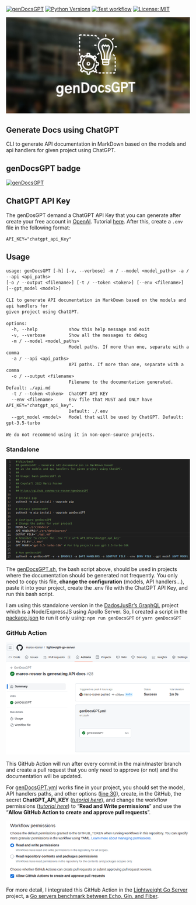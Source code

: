 [![genDocsGPT](https://img.shields.io/pypi/v/genDocsGPT.svg)](https://pypi.org/project/genDocsGPT/) [![Python Versions](https://img.shields.io/badge/Python-3.7%20|%203.8%20|%203.9%20|%203.10%20|%203.11-blue)](https://www.python.org) [![Test workflow](https://github.com/marco-rosner/genDocsGPT/actions/workflows/test.yml/badge.svg)](https://github.com/marco-rosner/genDocsGPT/actions/workflows/test.yml) [![License: MIT](https://img.shields.io/badge/License-MIT-yellow.svg)](https://opensource.org/licenses/MIT)

![genDocsGPT](https://github.com/marco-rosner/genDocsGPT/raw/main/resources/genDocsGPT.png?raw=true "genDocsGPT")

## Generate Docs using ChatGPT

CLI to generate API documentation in MarkDown based on the models and api handlers for given project using ChatGPT.

## genDocsGPT badge

[![genDocsGPT](https://img.shields.io/badge/Docs%20generated%20by-genDocsGPT-blue)](https://github.com/marco-rosner/genDocsGPT)

## ChatGPT API Key

The genDosGPT demand a ChatGPT API Key that you can generate after create your free account in [OpenAI](https://www.openai.com/). Tutorial [here](https://www.maisieai.com/help/how-to-get-an-openai-api-key-for-chatgpt). After this, create a `.env` file in the following format:

```
API_KEY="chatgpt_api_Key"
```

## Usage

```
usage: genDocsGPT [-h] [-v, --verbose] -m / --model <model_paths> -a / --api <api_paths> 
[-o / --output <filename>] [-t / --token <token>] [--env <filename>] [--gpt_model <model>]

CLI to generate API documentation in MarkDown based on the models and api handlers for 
given project using ChatGPT.

options:
  -h, --help            show this help message and exit
  -v, --verbose         Show all the messages to debug
  -m / --model <model_paths>
                        Model paths. If more than one, separate with a comma
  -a / --api <api_paths>
                        API paths. If more than one, separate with a comma
  -o / --output <filename>
                        Filename to the documentation generated. Default: ./api.md
  -t / --token <token>  ChatGPT API KEY
  --env <filename>      Env file that MUST and ONLY have API_KEY="chatgpt_api_key". 
                        Default: ./.env
  --gpt_model <model>   Model that will be used by ChatGPT. Default: gpt-3.5-turbo

We do not recommend using it in non-open-source projects.
```

### Standalone

![genDocsGPT](https://github.com/marco-rosner/genDocsGPT/raw/main/resources/genDocsGPT-standalone.png?raw=true "genDocsGPT")

The [genDocsGPT.sh](https://github.com/marco-rosner/genDocsGPT/blob/main/usage/Standalone/genDocsGPT.sh), the bash script above, should be used in projects where the documentation should be generated not frequently. You only need to copy this file, **change the configuration** (models, API handlers…), paste it into your project, create the .env file with the ChatGPT API Key, and run this bash script.

I am using this standalone version in the [DadosJusBr’s GraphQL](https://github.com/marco-rosner/dadosjusbr-graphql) project which is a Node/ExpressJS using Apollo Server. So, I created a script in the [package.json](https://github.com/marco-rosner/dadosjusbr-graphql/blob/main/package.json) to run it only using: `npm run genDocsGPT` or `yarn genDocsGPT`

### GitHub Action

![genDocsGPT](https://github.com/marco-rosner/genDocsGPT/raw/main/resources/genDocsGPT-gh-action.png?raw=true "genDocsGPT")

This GitHub Action will run after every commit in the main/master branch and create a pull request that you only need to approve (or not) and the documentation will be updated.

For [genDocsGPT.yml](https://github.com/marco-rosner/lightweight-go-server/blob/main/.github/workflows/genDocsGPT.yml) works fine in your project, you should set the model, API handlers paths, and other options ([line 30](https://github.com/marco-rosner/lightweight-go-server/blob/main/.github/workflows/genDocsGPT.yml#L30)), create, in the GitHub, the secret **ChatGPT_API_KEY** ([_tutorial here_](https://docs.github.com/pt/actions/security-guides/using-secrets-in-github-actions#creating-secrets-for-a-repository)), and change the workflow permissions ([_tutorial here_](https://docs.github.com/en/repositories/managing-your-repositorys-settings-and-features/enabling-features-for-your-repository/managing-github-actions-settings-for-a-repository#configuring-the-default-github_token-permissions)) to “**Read and Write permissions**” and use the “**Allow GitHub Action to create and approve pull requests**”.

![genDocsGPT](https://github.com/marco-rosner/genDocsGPT/raw/main/resources/genDocsGPT-permissions.png?raw=true "Workflow permissions after the changes needed")

For more detail, I integrated this GitHub Action in the [Lightweight Go Server](https://github.com/marco-rosner/lightweight-go-server) project, a [Go servers benchmark between Echo, Gin, and Fiber](https://blog.stackademic.com/go-servers-benchmark-echo-fiber-and-gin-caadd9a78319).